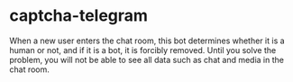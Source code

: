 # captcha-telegram
When a new user enters the chat room, this bot determines whether it is a human or not, and if it is a bot, it is forcibly removed. Until you solve the problem, you will not be able to see all data such as chat and media in the chat room.

